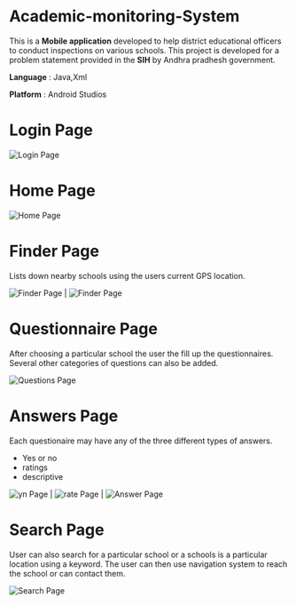# Academic-monitoring-System
This is a **Mobile application** developed to help district educational officers to conduct inspections on various schools. This project is developed for a problem statement provided in the **SIH** by Andhra pradhesh government.

**Language** : Java,Xml

**Platform** : Android Studios

# Login Page

![Login Page](/imgs/login.jpg)

# Home Page

![Home Page](/imgs/home.jpg)

# Finder Page

Lists down nearby schools using the users current GPS location.

![Finder Page](/imgs/load.jpg) | ![Finder Page](/imgs/result.jpg)

# Questionnaire Page

After choosing a particular school the user the fill up the questionnaires. Several other categories of questions can also be added.

![Questions Page](/imgs/que.jpg)

# Answers Page

Each questionaire may have any of the three different types of answers.
- Yes or no
- ratings
- descriptive

![yn Page](/imgs/yn.jpg) | ![rate Page](/imgs/rate.jpg) | ![Answer Page](/imgs/ans.jpg)

# Search Page

User can also search for a particular school or a schools is a particular location using a keyword. The user can then use navigation system to reach the school or can contact them.

![Search Page](/img/search.jpg)
